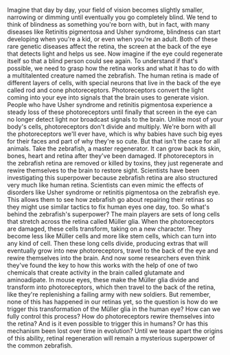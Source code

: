 
Imagine that day by day,
your field of vision 
becomes slightly smaller,
narrowing or dimming
until eventually you go completely blind.
We tend to think of blindness
as something you&#39;re born with,
but in fact, with many diseases
like Retinitis pigmentosa
and Usher syndrome,
blindness can start developing
when you&#39;re a kid,
or even when you&#39;re an adult.
Both of these rare genetic diseases
affect the retina,
the screen at the back of the eye
that detects light and helps us see.
Now imagine if the eye 
could regenerate itself
so that a blind person could see again.
To understand if that&#39;s possible,
we need to grasp how the retina works
and what it has to do 
with a multitalented creature
named the zebrafish.
The human retina is made
of different layers of cells,
with special neurons 
that live in the back of the eye
called rod and cone photoreceptors.
Photoreceptors convert 
the light coming into your eye
into signals that the brain uses 
to generate vision.
People who have Usher syndrome
and retinitis pigmentosa
experience a steady loss 
of these photoreceptors
until finally that screen in the eye
can no longer detect light
nor broadcast signals to the brain.
Unlike most of your body&#39;s cells,
photoreceptors don&#39;t divide and multiply.
We&#39;re born with all 
the photoreceptors we&#39;ll ever have,
which is why babies 
have such big eyes for their faces
and part of why they&#39;re so cute.
But that isn&#39;t the case for all animals.
Take the zebrafish,
a master regenerator.
It can grow back its skin, bones, heart
and retina after they&#39;ve been damaged.
If photoreceptors in the zebrafish retina
are removed or killed by toxins,
they just regenerate and rewire 
themselves to the brain to restore sight.
Scientists have been investigating
this superpower
because zebrafish retina are also 
structured very much like human retina.
Scientists can even mimic the effects
of disorders like Usher syndrome
or retinitis pigmentosa
on the zebrafish eye.
This allows them to see how zebrafish
go about repairing their retinas
so they might use similar tactics
to fix human eyes one day, too.
So what&#39;s behind 
the zebrafish&#39;s superpower?
The main players are sets of long cells
that stretch across the retina
called Müller glia.
When the photoreceptors are damaged,
these cells transform,
taking on a new character.
They become less like Müller cells
and more like stem cells,
which can turn into any kind of cell.
Then these long cells divide,
producing extras that will eventually
grow into new photoreceptors,
travel to the back of the eye
and rewire themselves into the brain.
And now some researchers even think
they&#39;ve found the key to how this works
with the help of one of two chemicals
that create activity in the brain
called glutamate
and aminoadipate.
In mouse eyes,
these make the Müller glia divide
and transform into photoreceptors,
which then travel 
to the back of the retina,
like they&#39;re replenishing a failing army
with new soldiers.
But remember, none of this has happened
in our retinas yet,
so the question is how do we trigger 
this transformation of the Müller glia
in the human eye?
How can we fully control this process?
How do photoreceptors 
rewire themselves into the retina?
And is it even possible 
to trigger this in humans?
Or has this mechanism been lost
over time in evolution?
Until we tease apart 
the origins of this ability,
retinal regeneration will remain 
a mysterious superpower
of the common zebrafish.
